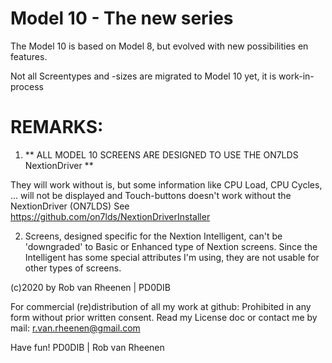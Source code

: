 # Model 10 - The new series

The Model 10 is based on Model 8, but evolved with new possibilities en features.

Not all Screentypes and -sizes are migrated to Model 10 yet, it is work-in-process

# REMARKS:
1) ** ALL MODEL 10 SCREENS ARE DESIGNED TO USE THE ON7LDS NextionDriver **

They will work without is, but some information like CPU Load, CPU Cycles, ... will not be displayed and Touch-buttons doesn't work without the NextionDriver (ON7LDS)
See https://github.com/on7lds/NextionDriverInstaller

2) Screens, designed specific for the Nextion Intelligent, can't be 'downgraded' to Basic or Enhanced type of Nextion screens. Since the Intelligent has some special attributes I'm using, they are not usable for other types of screens.

(c)2020 by Rob van Rheenen | PD0DIB

For commercial (re)distribution of all my work at github: Prohibited in any form without prior written consent.
Read my License doc or contact me by mail: r.van.rheenen@gmail.com

Have fun! PD0DIB | Rob van Rheenen
